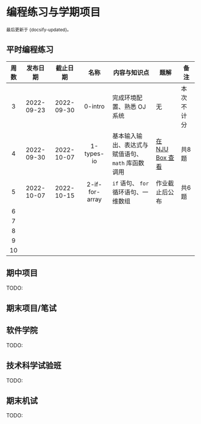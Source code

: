 # 编程练习与学期项目

<small>最后更新于 {docsify-updated}。</small>

## 平时编程练习

| 周数  |  发布日期  |  截止日期  |      名称      | 内容与知识点                                      | 题解                                                              | 备注       |
| :---: | :--------: | :--------: | :------------: | ------------------------------------------------- | ----------------------------------------------------------------- | ---------- |
|   3   | 2022-09-23 | 2022-09-30 |    0-intro     | 完成环境配置、熟悉 OJ 系统                        | 无                                                                | 本次不计分 |
|   4   | 2022-09-30 | 2022-10-07 |   1-types-io   | 基本输入输出、表达式与赋值语句、`math` 库函数调用 | [在 NJU Box 查看](https://box.nju.edu.cn/f/6346f89a1b9e4878a2b9/) | 共8题      |
|   5   | 2022-10-07 | 2022-10-15 | 2-if-for-array | `if` 语句、 `for` 循环语句、一维数组              | 作业截止后公布                                                    | 共6题      |
|   6   |            |            |                |                                                   |                                                                   |            |
|   7   |            |            |                |                                                   |                                                                   |            |
|   8   |            |            |                |                                                   |                                                                   |            |
|   9   |            |            |                |                                                   |                                                                   |            |
|  10   |            |            |                |                                                   |                                                                   |            |

## 期中项目

TODO:

## 期末项目/笔试

<!-- tabs:start -->
## **软件学院**

TODO:

## **技术科学试验班**

TODO:

<!-- tabs:end -->

## 期末机试

TODO:
